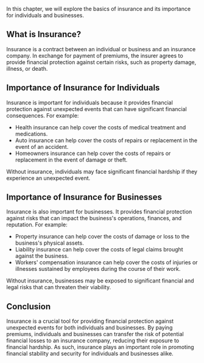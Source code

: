 
In this chapter, we will explore the basics of insurance and its importance for individuals and businesses.

What is Insurance?
------------------

Insurance is a contract between an individual or business and an insurance company. In exchange for payment of premiums, the insurer agrees to provide financial protection against certain risks, such as property damage, illness, or death.

Importance of Insurance for Individuals
---------------------------------------

Insurance is important for individuals because it provides financial protection against unexpected events that can have significant financial consequences. For example:

* Health insurance can help cover the costs of medical treatment and medications.
* Auto insurance can help cover the costs of repairs or replacement in the event of an accident.
* Homeowners insurance can help cover the costs of repairs or replacement in the event of damage or theft.

Without insurance, individuals may face significant financial hardship if they experience an unexpected event.

Importance of Insurance for Businesses
--------------------------------------

Insurance is also important for businesses. It provides financial protection against risks that can impact the business's operations, finances, and reputation. For example:

* Property insurance can help cover the costs of damage or loss to the business's physical assets.
* Liability insurance can help cover the costs of legal claims brought against the business.
* Workers' compensation insurance can help cover the costs of injuries or illnesses sustained by employees during the course of their work.

Without insurance, businesses may be exposed to significant financial and legal risks that can threaten their viability.

Conclusion
----------

Insurance is a crucial tool for providing financial protection against unexpected events for both individuals and businesses. By paying premiums, individuals and businesses can transfer the risk of potential financial losses to an insurance company, reducing their exposure to financial hardship. As such, insurance plays an important role in promoting financial stability and security for individuals and businesses alike.
